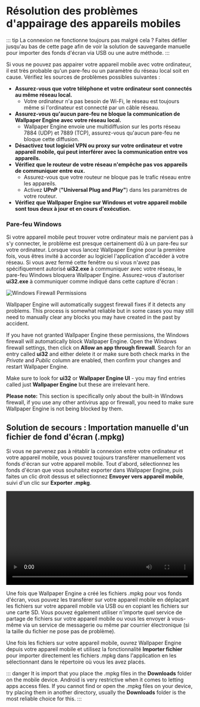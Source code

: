 # Résolution des problèmes d'appairage des appareils mobiles

::: tip
La connexion ne fonctionne toujours pas malgré cela ? Faites défiler jusqu'au bas de cette page afin de voir la solution de sauvegarde manuelle pour importer des fonds d'écran via USB ou une autre méthode.
:::

Si vous ne pouvez pas appairer votre appareil mobile avec votre ordinateur, il est très probable qu'un pare-feu ou un paramètre du réseau local soit en cause. Vérifiez les sources de problèmes possibles suivantes :

* **Assurez-vous que votre téléphone et votre ordinateur sont connectés au même réseau local.**
  * Votre ordinateur n'a pas besoin de Wi-Fi, le réseau est toujours même si l'ordinateur est connecté par un câble réseau.
* **Assurez-vous qu'aucun pare-feu ne bloque la communication de Wallpaper Engine avec votre réseau local.**
  * Wallpaper Engine envoie une multidiffusion sur les ports réseau 7884 (UDP) et 7889 (TCP), assurez-vous qu'aucun pare-feu ne bloque cette diffusion.
* **Désactivez tout logiciel VPN ou proxy sur votre ordinateur et votre appareil mobile, qui peut interférer avec la communication entre vos appareils.**
* **Vérifiez que le routeur de votre réseau n'empêche pas vos appareils de communiquer entre eux.**
    * Assurez-vous que votre routeur ne bloque pas le trafic réseau entre les appareils.
    * Activez **UPnP** (**"Universal Plug and Play"**) dans les paramètres de votre routeur.
* **Vérifiez que Wallpaper Engine sur Windows et votre appareil mobile sont tous deux à jour et en cours d'exécution.**

### Pare-feu Windows

Si votre appareil mobile peut trouver votre ordinateur mais ne parvient pas à s'y connecter, le problème est presque certainement dû à un pare-feu sur votre ordinateur. Lorsque vous lancez Wallpaper Engine pour la première fois, vous êtres invité à accorder au logiciel l'application d'accéder à votre réseau. Si vous avez fermé cette fenêtre ou si vous n'avez pas spécifiquement autorisé **ui32.exe** à communiquer avec votre réseau, le pare-feu Windows bloquera Wallpaper Engine. Assurez-vous d'autoriser **ui32.exe** à communiquer comme indiqué dans cette capture d'écran :

![Windows Firewall Permissions](/img/faq/windows_defender.png)

Wallpaper Engine will automatically suggest firewall fixes if it detects any problems. This process is somewhat reliable but in some cases you may still need to manually clear any blocks you may have created in the past by accident.

If you have not granted Wallpaper Engine these permissions, the Windows firewall will automatically block Wallpaper Engine. Open the Windows firewall settings, then click on **Allow an app through firewall**. Search for an entry called **ui32** and either delete it or make sure both check marks in the *Private* and *Public* column are enabled, then confirm your changes and restart Wallpaper Engine.

Make sure to look for **ui32** or **Wallpaper Engine UI** - you may find entries called just **Wallpaper Engine** but these are irrelevant here.

**Please note:** This section is specifically only about the built-in Windows firewall, if you use any other antivirus app or firewall, you need to make sure Wallpaper Engine is not being blocked by them.

## Solution de secours : Importation manuelle d'un fichier de fond d'écran (.mpkg)

Si vous ne parvenez pas à rétablir la connexion entre votre ordinateur et votre appareil mobile, vous pouvez toujours transférer manuellement vos fonds d'écran sur votre appareil mobile. Tout d'abord, sélectionnez les fonds d'écran que vous souhaitez exporter dans Wallpaper Engine, puis faites un clic droit dessus et sélectionnez **Envoyer vers appareil mobile**, suivi d'un clic sur **Exporter .mpkg**.

<video width="100%" controls autoplay loop>
  <source src="/videos/mobile_export.mp4" type="video/mp4">
  Votre explorateur ne prend pas en charge le filtre vidéo.
</video>

Une fois que Wallpaper Engine a créé les fichiers .mpkg pour vos fonds d'écran, vous pouvez les transférer sur votre appareil mobile en déplaçant les fichiers sur votre appareil mobile via USB ou en copiant les fichiers sur une carte SD. Vous pouvez également utiliser n'importe quel service de partage de fichiers sur votre appareil mobile ou vous les envoyer à vous-même via un service de messagerie ou même par courrier électronique (si la taille du fichier ne pose pas de problème).

Une fois les fichiers sur votre appareil mobile, ouvrez Wallpaper Engine depuis votre appareil mobile et utilisez la fonctionnalité **Importer fichier** pour importer directement les fichiers .mpkg dans l'application en les sélectionnant dans le répertoire où vous les avez placés.

::: danger
It is import that you place the .mpkg files in the **Downloads** folder on the mobile device. Android is very restrictive when it comes to letting apps access files. If you cannot find or open the .mpkg files on your device, try placing them in another directory, usually the **Downloads** folder is the most reliable choice for this.
:::